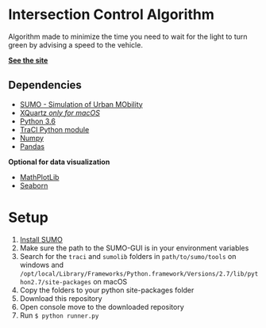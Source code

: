 # Intersection Control Algorithm
Algorithm made to minimize the time you need to wait for the light to turn green by advising a speed to the vehicle.

[**See the site**](https://docs.mikeheddes.nl)


## Dependencies
* [SUMO - Simulation of Urban MObility](http://sumo.dlr.de)
* [XQuartz _only for macOS_](https://www.xquartz.org)
* [Python 3.6](https://www.python.org/download/releases/3.6/)
* [TraCI Python module](http://sumo.dlr.de/wiki/TraCI)
* [Numpy](http://www.numpy.org)
* [Pandas](http://pandas.pydata.org)

**Optional for data visualization**
* [MathPlotLib](http://matplotlib.org)
* [Seaborn](https://seaborn.pydata.org/index.html)


# Setup
1. [Install SUMO](http://sumo.dlr.de/wiki/Installing)
2. Make sure the path to the SUMO-GUI is in your environment variables
3. Search for the `traci` and `sumolib` folders in `path/to/sumo/tools` on windows and `/opt/local/Library/Frameworks/Python.framework/Versions/2.7/lib/python2.7/site-packages` on macOS
4. Copy the folders to your python site-packages folder
5. Download this repository
6. Open console move to the downloaded repository
7. Run `$ python runner.py`
